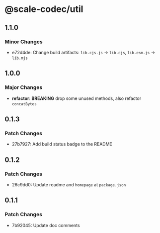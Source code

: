 # @scale-codec/util

## 1.1.0

### Minor Changes

- e72d4de: Change build artifacts: `lib.cjs.js` → `lib.cjs`, `lib.esm.js` → `lib.mjs`

## 1.0.0

### Major Changes

- **refactor**: **BREAKING** drop some unused methods, also refactor `concatBytes`

## 0.1.3

### Patch Changes

- 27b7927: Add build status badge to the README

## 0.1.2

### Patch Changes

- 26c9dd0: Update readme and `homepage` at `package.json`

## 0.1.1

### Patch Changes

- 7b92045: Update doc comments

